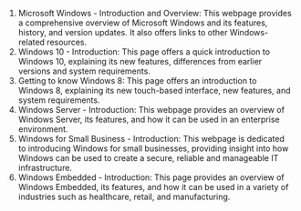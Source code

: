 

1. Microsoft Windows - Introduction and Overview: This webpage provides a comprehensive overview of Microsoft Windows and its features, history, and version updates. It also offers links to other Windows-related resources.
2. Windows 10 - Introduction: This page offers a quick introduction to Windows 10, explaining its new features, differences from earlier versions and system requirements.
3. Getting to know Windows 8: This page offers an introduction to Windows 8, explaining its new touch-based interface, new features, and system requirements.
4. Windows Server - Introduction: This webpage provides an overview of Windows Server, its features, and how it can be used in an enterprise environment.
5. Windows for Small Business - Introduction: This webpage is dedicated to introducing Windows for small businesses, providing insight into how Windows can be used to create a secure, reliable and manageable IT infrastructure.
6. Windows Embedded - Introduction: This page provides an overview of Windows Embedded, its features, and how it can be used in a variety of industries such as healthcare, retail, and manufacturing.